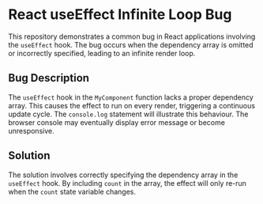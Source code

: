 # React useEffect Infinite Loop Bug

This repository demonstrates a common bug in React applications involving the `useEffect` hook.  The bug occurs when the dependency array is omitted or incorrectly specified, leading to an infinite render loop.

## Bug Description

The `useEffect` hook in the `MyComponent` function lacks a proper dependency array. This causes the effect to run on every render, triggering a continuous update cycle. The `console.log` statement will illustrate this behaviour. The browser console may eventually display error message or become unresponsive.

## Solution

The solution involves correctly specifying the dependency array in the `useEffect` hook. By including `count` in the array, the effect will only re-run when the `count` state variable changes.